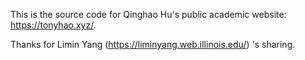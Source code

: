 This is the source code for Qinghao Hu's public academic website: https://tonyhao.xyz/. 

Thanks for Limin Yang (https://liminyang.web.illinois.edu/) 's sharing.